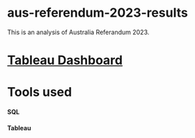 # aus-referendum-2023-results
This is an analysis of Australia Referandum 2023.

# [Tableau Dashboard](https://public.tableau.com/app/profile/priyanka.bhatnagar/viz/Aus-Ref-dashboard2023/Dashboard12)

# Tools used
#### SQL
#### Tableau
